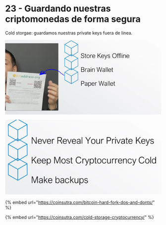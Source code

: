 # 23 - Guardando nuestras criptomonedas de forma segura

Cold storgae: guardamos nuestras private keys fuera de linea.

![](../../.gitbook/assets/imagen%20%28329%29.png)

![](../../.gitbook/assets/imagen%20%28341%29.png)

{% embed url="https://coinsutra.com/bitcoin-hard-fork-dos-and-donts/" %}

{% embed url="https://coinsutra.com/cold-storage-cryptocurrency/" %}



